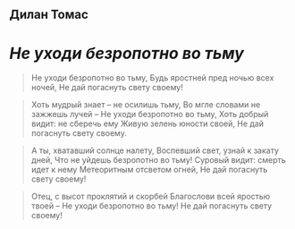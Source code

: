 ## Дилан Томас
# *Не уходи безропотно во тьму* 

>Не уходи безропотно во тьму, 
>Будь яростней пред ночью всех ночей, 
>Не дай погаснуть свету своему! 

>Хоть мудрый знает – не осилишь тьму, 
>Во мгле словами не зажжешь лучей – 
>Не уходи безропотно во тьму, 
>Хоть добрый видит: не сберечь ему 
>Живую зелень юности своей, 
>Не дай погаснуть свету своему. 

>А ты, хватавший солнце налету, 
>Воспевший свет, узнай к закату дней,
>Что не уйдешь безропотно во тьму!
>Суровый видит: смерть идет к нему 
>Метеоритным отсветом огней, 
>Не дай погаснуть свету своему! 

>Отец, с высот проклятий и скорбей 
>Благослови всей яростью твоей – 
>Не уходи безропотно во тьму! 
>Не дай погаснуть свету своему!